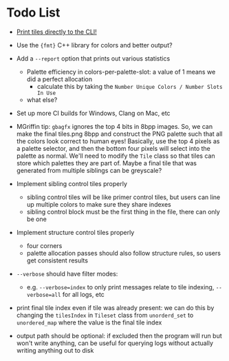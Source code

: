 # Todo List

+ [Print tiles directly to the CLI!](https://github.com/eddieantonio/imgcat)

+ Use the `{fmt}` C++ library for colors and better output?
+ Add a `--report` option that prints out various statistics
    + Palette efficiency in colors-per-palette-slot: a value of 1 means we did a perfect allocation
        + calculate this by taking the `Number Unique Colors / Number Slots In Use`
    + what else?
+ Set up more CI builds for Windows, Clang on Mac, etc
+ MGriffin tip: `gbagfx` ignores the top 4 bits in 8bpp images. So, we can make the final tiles.png 8bpp and construct
  the PNG palette such that all the colors look correct to human eyes! Basically, use the top 4 pixels as a palette
  selector, and then the bottom four pixels will select into the palette as normal. We'll need to modify the `Tile`
  class so that tiles can store which palettes they are part of. Maybe a final tile that was generated from multiple
  siblings can be greyscale?
+ Implement sibling control tiles properly
    + sibling control tiles will be like primer control tiles, but users can line up multiple colors to make sure they
      share indexes
    + sibling control block must be the first thing in the file, there can only be one
+ Implement structure control tiles properly
    + four corners
    + palette allocation passes should also follow structure rules, so users get consistent results
+ `--verbose` should have filter modes:
    + e.g. `--verbose=index` to only print messages relate to tile indexing, `--verbose=all` for all logs, etc
+ print final tile index even if tile was already present: we can do this by changing the `tilesIndex`
  in `Tileset` class from `unorderd_set` to `unordered_map` where the value is the final tile index
+ output path should be optional: if excluded then the program will run but won't write anything, can be useful for
  querying logs without actually writing anything out to disk
